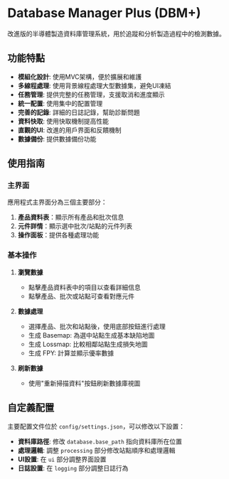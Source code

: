 # Database Manager Plus (DBM+)

改進版的半導體製造資料庫管理系統，用於追蹤和分析製造過程中的檢測數據。

## 功能特點

- **模組化設計**: 使用MVC架構，便於擴展和維護
- **多線程處理**: 使用背景線程處理大型數據集，避免UI凍結
- **任務管理**: 提供完整的任務管理，支援取消和進度顯示
- **統一配置**: 使用集中的配置管理
- **完善的記錄**: 詳細的日誌記錄，幫助診斷問題
- **資料快取**: 使用快取機制提高性能
- **直觀的UI**: 改進的用戶界面和反饋機制
- **數據備份**: 提供數據備份功能

## 使用指南

### 主界面

應用程式主界面分為三個主要部分：

1. **產品資料表**：顯示所有產品和批次信息
2. **元件詳情**：顯示選中批次/站點的元件列表
3. **操作面板**：提供各種處理功能

### 基本操作

1. **瀏覽數據**
   - 點擊產品資料表中的項目以查看詳細信息
   - 點擊產品、批次或站點可查看對應元件

2. **數據處理**
   - 選擇產品、批次和站點後，使用底部按鈕進行處理
   - 生成 Basemap: 為選中站點生成基本缺陷地圖
   - 生成 Lossmap: 比較相鄰站點生成損失地圖
   - 生成 FPY: 計算並顯示優率數據

3. **刷新數據**
   - 使用"重新掃描資料"按鈕刷新數據庫視圖

## 自定義配置

主要配置文件位於 `config/settings.json`，可以修改以下設置：

- **資料庫路徑**: 修改 `database.base_path` 指向資料庫所在位置
- **處理邏輯**: 調整 `processing` 部分修改站點順序和處理邏輯
- **UI設置**: 在 `ui` 部分調整界面設置
- **日誌設置**: 在 `logging` 部分調整日誌行為

